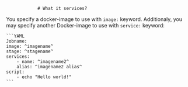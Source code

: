                 # What it services?

You specify a docker-image to use with `image:` keyword.
Additionaly, you may specify another Docker-image to use with `service:` keyword:

    ```YAML
    Jobname:
    image: ^imagename^
    stage: ^stagename^
    services:
        - name: ^imagename2^
        alias: ^imagename2 alias^
    script:
        - echo "Hello world!"
    ```